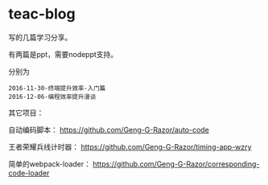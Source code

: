 # teac-blog

写的几篇学习分享。

有两篇是ppt，需要nodeppt支持。

分别为

    2016-11-30-终端提升效率-入门篇
    2016-12-06-编程效率提升漫谈


其它项目：

自动编码脚本： https://github.com/Geng-G-Razor/auto-code

王者荣耀兵线计时器： https://github.com/Geng-G-Razor/timing-app-wzry

简单的webpack-loader： https://github.com/Geng-G-Razor/corresponding-code-loader